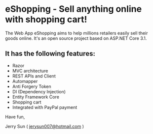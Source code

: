 # eShopping - Sell anything online with shopping cart!

The Web App eShopping aims to help millions retailers easily sell their goods online. It's an open source project based on ASP.NET Core 3.1.

## It has the following features:
- Razor
- MVC architecture
- REST APIs and Client
- Automapper
- Anti Forgery Token
- DI (Dependency Injection)
- Entity Framework Core
- Shopping cart
- Integrated with PayPal payment

Have fun,

Jerry Sun ( jerysun007@hotmail.com )